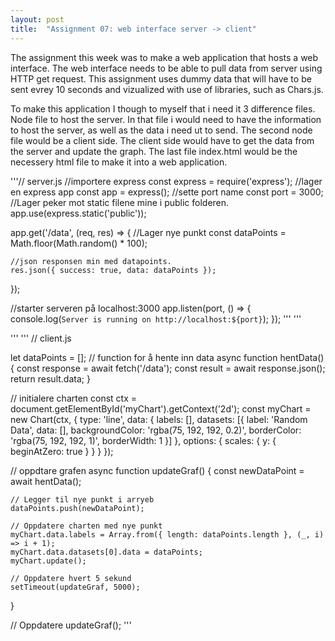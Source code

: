 ```yaml
---
layout: post
title:  "Assignment 07: web interface server -> client"
---
```


The assignment this week was to make a web application that hosts a web interface. The web interface needs to be able to pull data from server using HTTP get request. This assignment uses dummy data that will have to be sent evrey 10 seconds and vizualized with use of libraries, such as Chars.js. 

To make this application I though to myself that i need it 3 difference files. Node file to host the server. In that file i would need to have the information to host the server, as well as the data i need ut to send. The second node file would be a client side. The client side would have to get the data from the server and update the graph. The last file index.html would be the necessery html file to make it into a web application. 

'''// server.js
//importere express
const express = require('express');
//lager en express app
const app = express();
//sette port name
const port = 3000;
//Lager peker mot static filene mine i public folderen.
app.use(express.static('public'));


app.get('/data', (req, res) => {
    //Lager nye punkt
    const dataPoints = Math.floor(Math.random() * 100);

    //json responsen min med datapoints. 
    res.json({ success: true, data: dataPoints });
});


//starter serveren på localhost:3000
app.listen(port, () => {
    console.log(`Server is running on http://localhost:${port}`);
});
'''
'''
<!DOCTYPE html>
<html lang="en">
<head>
  <meta charset="UTF-8">
  <meta name="viewport" content="width=device-width, initial-scale=1.0">
  <title>Data Visualization</title>
  <!-- Legger till chart library -->
  <script src="https://cdn.jsdelivr.net/npm/chart.js"></script>
</head>
<body>
  <!-- Definere grafen på siden -->
  <canvas id="myChart" width="400" height="200"></canvas>
  <!-- includere client.js -->
  <script src="client.js"></script>
</body>
</html>
'''
'''
// client.js

let dataPoints = [];
// function for å hente inn data
async function hentData() {
    const response = await fetch('/data');
    const result = await response.json();
    return result.data;
}

// initialere charten
const ctx = document.getElementById('myChart').getContext('2d');
const myChart = new Chart(ctx, {
    type: 'line',
    data: {
        labels: [],
        datasets: [{
            label: 'Random Data',
            data: [],
            backgroundColor: 'rgba(75, 192, 192, 0.2)',
            borderColor: 'rgba(75, 192, 192, 1)',
            borderWidth: 1
        }]
    },
    options: {
        scales: {
            y: {
                beginAtZero: true
            }
        }
    }
});


// oppdtare grafen
async function updateGraf() {
    const newDataPoint = await hentData();

    // Legger til nye punkt i arryeb
    dataPoints.push(newDataPoint);

    // Oppdatere charten med nye punkt
    myChart.data.labels = Array.from({ length: dataPoints.length }, (_, i) => i + 1);
    myChart.data.datasets[0].data = dataPoints;
    myChart.update();

    // Oppdatere hvert 5 sekund
    setTimeout(updateGraf, 5000);
}

// Oppdatere
updateGraf();
'''